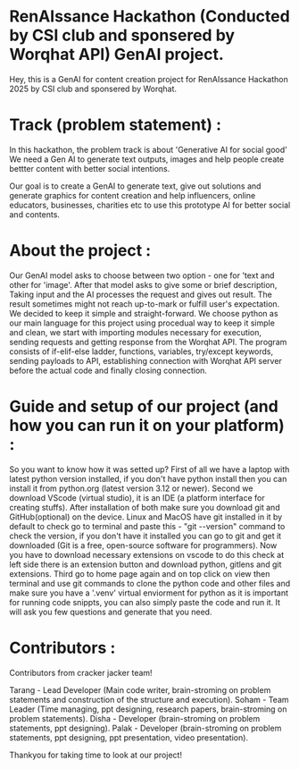 # RenAIssance Hackathon (Conducted by CSI club and sponsered by Worqhat API) GenAI project.

Hey, this is a GenAI for content creation project for RenAIssance Hackathon 2025 by CSI club and sponsered by Worqhat. 


# Track (problem statement) :

In this hackathon, the problem track is about 'Generative AI for social good' We need a Gen AI to generate text outputs, images and help people create bettter content with better social intentions.

Our goal is to create a GenAI to generate text, give out solutions and generate graphics for content creation and help influencers, online educators, businesses, charities etc to use this prototype AI for better social and contents.

# About the project :

Our GenAI model asks to choose between two option - one for 'text and other for 'image'.
After that model asks to give some or brief description, Taking input and the AI processes the request and gives out result. The result sometimes might not reach up-to-mark or fulfill user's expectation. We decided to keep it simple and straight-forward. We choose python as our main language for this project using procedual way to keep it simple and clean, we start with importing modules necessary for execution, sending requests and getting response from the Worqhat API. The program consists of if-elif-else ladder, functions, variables, try/except keywords, sending payloads to API, establishing connection with Worqhat API server before the actual code and finally closing connection.

# Guide and setup of our project (and how you can run it on your platform) :

So you want to know how it was setted up? First of all we have a laptop with latest python version installed, if you don't have python install then you can install it from python.org (latest version 3.12 or newer). Second we download VScode (virtual studio), it is an IDE (a platform interface for creating stuffs). After installation of both make sure you download git and GitHub(optional) on the device. Linux and MacOS have git installed in it by default to check go to terminal and paste this - "git --version" command to check the version, if you don't have it installed you can go to git and get it downloaded (Git is a free, open-source software for programmers). Now you have to download necessary extensions on vscode to do this check at left side there is an extension button and download python, gitlens and git extensions. Third go to home page again and on top click on view then terminal and use git commands to clone the python code and other files and make sure you have a '.venv' virtual enviorment for python as it is important for running code snippts, you can also simply paste the code and run it. It will ask you few questions and generate that you need.

# Contributors :

Contributors from cracker jacker team! 

Tarang - Lead Developer (Main code writer, brain-stroming on problem statements and construction of the structure and execution).
Soham - Team Leader (Time managing, ppt designing, research papers, brain-stroming on problem statements).
Disha - Developer (brain-stroming on problem statements, ppt designing).
Palak - Developer (brain-stroming on problem statements, ppt designing, ppt presentation, video presentation).

Thankyou for taking time to look at our project!
